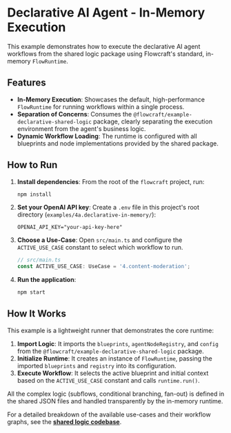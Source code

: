# Declarative AI Agent - In-Memory Execution

This example demonstrates how to execute the declarative AI agent workflows from the shared logic package using Flowcraft's standard, in-memory `FlowRuntime`.

## Features

- **In-Memory Execution**: Showcases the default, high-performance `FlowRuntime` for running workflows within a single process.
- **Separation of Concerns**: Consumes the `@flowcraft/example-declarative-shared-logic` package, clearly separating the execution environment from the agent's business logic.
- **Dynamic Workflow Loading**: The runtime is configured with all blueprints and node implementations provided by the shared package.

## How to Run

1.  **Install dependencies**:
    From the root of the `flowcraft` project, run:
    ```bash
    npm install
    ```

2.  **Set your OpenAI API key**:
    Create a `.env` file in this project's root directory (`examples/4a.declarative-in-memory/`):

    ```
    OPENAI_API_KEY="your-api-key-here"
    ```

3.  **Choose a Use-Case**:
    Open `src/main.ts` and configure the `ACTIVE_USE_CASE` constant to select which workflow to run.

    ```typescript
    // src/main.ts
    const ACTIVE_USE_CASE: UseCase = '4.content-moderation';
    ```

4.  **Run the application**:

    ```bash
    npm start
    ```

## How It Works

This example is a lightweight runner that demonstrates the core runtime:

1.  **Import Logic**: It imports the `blueprints`, `agentNodeRegistry`, and `config` from the `@flowcraft/example-declarative-shared-logic` package.
2.  **Initialize Runtime**: It creates an instance of `FlowRuntime`, passing the imported `blueprints` and `registry` into its configuration.
3.  **Execute Workflow**: It selects the active blueprint and initial context based on the `ACTIVE_USE_CASE` constant and calls `runtime.run()`.

All the complex logic (subflows, conditional branching, fan-out) is defined in the shared JSON files and handled transparently by the in-memory runtime.

For a detailed breakdown of the available use-cases and their workflow graphs, see the **[shared logic codebase](../4.declarative-shared-logic/README.md)**.
